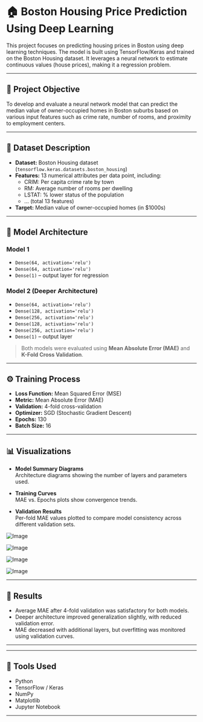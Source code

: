 # 🏠 Boston Housing Price Prediction Using Deep Learning

This project focuses on predicting housing prices in Boston using deep learning techniques. The model is built using TensorFlow/Keras and trained on the Boston Housing dataset. It leverages a neural network to estimate continuous values (house prices), making it a regression problem.

---

## 🎯 Project Objective

To develop and evaluate a neural network model that can predict the median value of owner-occupied homes in Boston suburbs based on various input features such as crime rate, number of rooms, and proximity to employment centers.

---

## 🧾 Dataset Description

- **Dataset:** Boston Housing dataset (`tensorflow.keras.datasets.boston_housing`)
- **Features:** 13 numerical attributes per data point, including:
  - CRIM: Per capita crime rate by town
  - RM: Average number of rooms per dwelling
  - LSTAT: % lower status of the population
  - ... (total 13 features)
- **Target:** Median value of owner-occupied homes (in $1000s)

---

## 🧱 Model Architecture

### Model 1
- `Dense(64, activation='relu')`
- `Dense(64, activation='relu')`
- `Dense(1)` – output layer for regression

### Model 2 (Deeper Architecture)
- `Dense(64, activation='relu')`
- `Dense(128, activation='relu')`
- `Dense(256, activation='relu')`
- `Dense(128, activation='relu')`
- `Dense(256, activation='relu')`
- `Dense(1)` – output layer

> Both models were evaluated using **Mean Absolute Error (MAE)** and **K-Fold Cross Validation**.

---

## ⚙️ Training Process

- **Loss Function:** Mean Squared Error (MSE)
- **Metric:** Mean Absolute Error (MAE)
- **Validation:** 4-fold cross-validation
- **Optimizer:** SGD (Stochastic Gradient Descent)
- **Epochs:** 130
- **Batch Size:** 16

---

## 📊 Visualizations

- **Model Summary Diagrams**  
  Architecture diagrams showing the number of layers and parameters used.

- **Training Curves**  
  MAE vs. Epochs plots show convergence trends.

- **Validation Results**  
  Per-fold MAE values plotted to compare model consistency across different validation sets.

 ![Image](https://github.com/user-attachments/assets/f0fa0e55-f174-4919-b33d-5b35769322a6)

![Image](https://github.com/user-attachments/assets/ccb8cfaf-6079-423d-b57e-5df360b31115)

![Image](https://github.com/user-attachments/assets/9ea2718a-fbb3-4f37-b150-c8ab2777496a)

![Image](https://github.com/user-attachments/assets/4c3cacb4-43f9-49c8-94e3-e30781536e70) 

---

## 🧪 Results

- Average MAE after 4-fold validation was satisfactory for both models.
- Deeper architecture improved generalization slightly, with reduced validation error.
- MAE decreased with additional layers, but overfitting was monitored using validation curves.

---


---

## 🧰 Tools Used

- Python
- TensorFlow / Keras
- NumPy
- Matplotlib
- Jupyter Notebook

---



